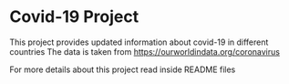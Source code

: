 # Covid-19 Project

This project provides updated information about covid-19 in different countries
The data is taken from https://ourworldindata.org/coronavirus

For more details about this project read inside README files
